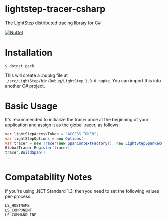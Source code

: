 # lightstep-tracer-csharp
The LightStep distributed tracing library for C#

[![NuGet](https://img.shields.io/nuget/v/LightStep.svg)](https://www.nuget.org/packages/LightStep)

# Installation
```
$ dotnet pack
```

This will create a .nupkg file at `./src/LightStep/bin/Debug/LightStep.1.0.0.nupkg`. You can import this into another C# project.

# Basic Usage
It's recommended to initialize the tracer once at the beginning of your application and assign it as the global tracer, as follows:
```c#
var lightStepAccessToken = "ACCESS_TOKEN";
var lightStepOptions = new Options()
var tracer = new Tracer(new SpanContextFactory(), new LightStepSpanRecorder(), new Options(lightStepAccessToken, lightStepOptions))
GlobalTracer.Register(tracer);
tracer.BuildSpan()
...
```

# Compatability Notes
If you're using .NET Standard 1.3, then you need to set the following values per-process:
```c#
LS_HOSTNAME
LS_COMPONENT
LS_COMMANDLINE
```
